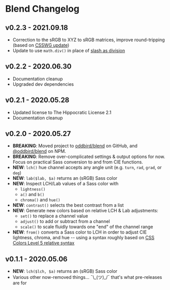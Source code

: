 # Blend Changelog

## v0.2.3 - 2021.09.18

- Correction to the sRGB to XYZ to sRGB matrices, improve round-tripping
  (based on [CSSWG update](https://github.com/w3c/csswg-drafts/issues/5922))
- Update to use `math.div()` in place of
  [slash as division](https://sass-lang.com/documentation/breaking-changes/slash-div)

## v0.2.2 - 2020.06.30

- Documentation cleanup
- Upgraded dev dependencies

## v0.2.1 - 2020.05.28

- Updated license to The Hippocratic License 2.1
- Documentation cleanup

## v0.2.0 - 2020.05.27

- **BREAKING**: Moved project to [oddbird/blend][repo] on GitHub,
  and [@oddbird/blend][pkg] on NPM.
- **BREAKING**: Remove over-complicated settings & output options for now.
  Focus on practical Sass conversion to and from CIE functions.
- **NEW**: `lch()` hue channel accepts any angle unit
  (e.g. `turn`, `rad`, `grad`, or `deg`)
- **NEW**: `lab($lab, $a)` returns an (sRGB) Sass color
- **NEW**: Inspect LCH/Lab values of a Sass color with
  - `lightness()`
  - `a()` and `b()`
  - `chroma()` and `hue()`
- **NEW**: `contrast()` selects the best contrast from a list
- **NEW**: Generate new colors based on relative LCH & Lab adjustments:
  - `set()` to replace a channel value
  - `adjust()` to add or subtract from a channel
  - `scale()` to scale fluidly towards one "end" of the channel range
- **NEW**: `from()` converts a Sass color to LCH
  in order to adjust CIE lightness, chroma, and hue --
  using a syntax roughly based on
  [CSS Colors Level 5 relative syntax][relative]

[pkg]: https://www.npmjs.com/package/@oddbird/blend
[repo]: https://github.com/oddbird/blend/
[relative]: https://www.w3.org/TR/css-color-5/#relative-RGB

## v0.1.1 - 2020.05.06

- **NEW**: `lch($lch, $a)` returns an (sRGB) Sass color
- Various other now-removed things…
  ¯\\\_(ツ)\_/¯ that's what pre-releases are for
